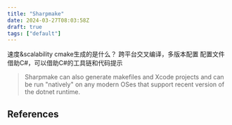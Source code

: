 ```yaml
---
title: "Sharpmake"
date: 2024-03-27T08:03:58Z
draft: true
tags: ["default"]
---
```


速度&scalability
cmake生成的是什么？
跨平台交叉编译，多版本配置
配置文件借助C#，可以借助C#的工具链和代码提示

> Sharpmake can also generate makefiles and Xcode projects and can be run "natively" on any modern OSes that support recent version of the dotnet runtime.

## References

